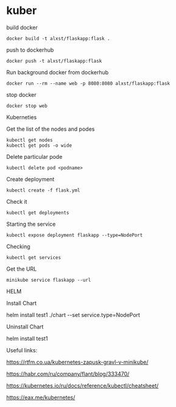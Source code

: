 # kuber

build docker 

    docker build -t alxst/flaskapp:flask .

push to dockerhub

    docker push -t alxst/flaskapp:flask


Run background docker from dockerhub

    docker run --rm --name web -p 8080:8080 alxst/flaskapp:flask

stop docker

    docker stop web



Kuberneties

Get the list of the nodes and podes

    kubectl get nodes
    kubectl get pods -o wide

Delete particular pode

    kubectl delete pod <podname>

Create deployment

    kubectl create -f flask.yml

Check it

    kubectl get deployments

Starting the service

    kubectl expose deployment flaskapp --type=NodePort

Checking

    kubectl get services

Get the URL

    minikube service flaskapp --url


HELM

Install Chart

helm install test1 ./chart --set service.type=NodePort

Uninstall Chart

helm install test1 


Useful links:

https://rtfm.co.ua/kubernetes-zapusk-gravl-v-minikube/

https://habr.com/ru/company/flant/blog/333470/

https://kubernetes.io/ru/docs/reference/kubectl/cheatsheet/

https://eax.me/kubernetes/





